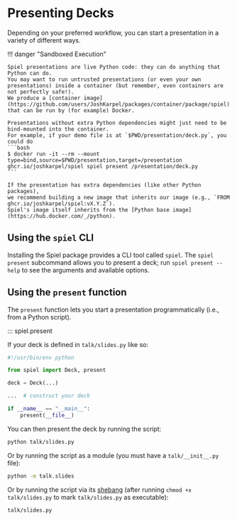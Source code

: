 # Presenting Decks

Depending on your preferred workflow,
you can start a presentation in a variety of different ways.

!!! danger "Sandboxed Execution"

    Spiel presentations are live Python code: they can do anything that Python can do.
    You may want to run untrusted presentations (or even your own presentations) inside a container (but remember, even containers are not perfectly safe!).
    We produce a [container image](https://github.com/users/JoshKarpel/packages/container/package/spiel)
    that can be run by (for example) Docker.

    Presentations without extra Python dependencies might just need to be bind-mounted into the container.
    For example, if your demo file is at `$PWD/presentation/deck.py`, you could do
    ```bash
    $ docker run -it --rm --mount type=bind,source=$PWD/presentation,target=/presentation ghcr.io/joshkarpel/spiel spiel present /presentation/deck.py
    ```

    If the presentation has extra dependencies (like other Python packages),
    we recommend building a new image that inherits our image (e.g., `FROM ghcr.io/joshkarpel/spiel:vX.Y.Z`).
    Spiel's image itself inherits from the [Python base image](https://hub.docker.com/_/python).


## Using the `spiel` CLI

Installing the Spiel package provides a CLI tool called `spiel`.
The `spiel present` subcommand allows you to present a deck;
run `spiel present --help` to see the arguments and available options.

## Using the `present` function

The `present` function lets you start a presentation programmatically (i.e., from a Python script).

::: spiel.present

If your deck is defined in `talk/slides.py` like so:

```python title="talk/slides.py"
#!/usr/bin/env python

from spiel import Deck, present

deck = Deck(...)

...  # construct your deck

if __name__ == "__main__":
    present(__file__)
```

You can then present the deck by running the script:
```bash
python talk/slides.py
```
Or by running the script as a module (you must have a `talk/__init__.py` file):
```bash
python -m talk.slides
```
Or by running the script via its [shebang](https://en.wikipedia.org/wiki/Shebang_(Unix))
(after running `chmod +x talk/slides.py` to mark `talk/slides.py` as executable):
```bash
talk/slides.py
```
